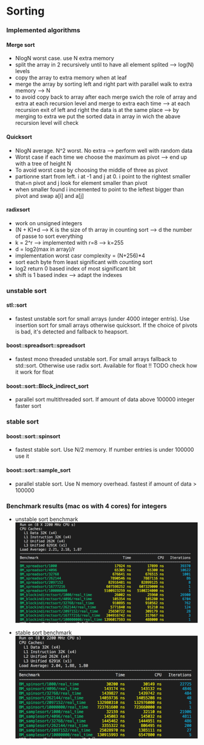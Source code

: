 # Sorting
  
###  Implemented algorithms
  #### Merge sort
  - NlogN worst case. use N extra memory
  - split the array in 2 recursively until to have all element splited --> log(N) levels
  - copy the array to extra memory when at leaf
  - merge the array by sorting left and right part with parallel walk to extra memory --> N
  - to avoid copy back to array after each merge swich the role of array and extra at each recursion level and merge to extra each time --> at each recursion exit of left and right the data is at the same place --> by merging to extra we put the sorted data in array in wich the abave recursion level will check

  #### Quicksort
  - NlogN average. N^2 worst. No extra --> perform well with random data
  - Worst case if each time we choose the maximum as pivot --> end up with a tree of height N
  - To avoid worst case by choosing the middle of three as pivot
  - partionne start from left. i at -1 and j at 0. i point to the rightest smaller that=n pivot and j look for element smaller than pivot
  - when smaller found i incremented to point to the leftest bigger than pivot and swap a[i] and a[j] 

  #### radixsort
  - work on unsigned integers
  - (N + K)*d --> K is the size of th array in counting sort --> d the number of passe to sort everything
  - k = 2^r --> implemented with r=8 --> k=255
  - d = log2(max in array)/r
  - implementation worst casr complexity = (N+256)*4
  - sort each byte from least significant with counting sort
  - log2 return 0 based index of most significant bit
  - shift is 1 based index --> adapt the indexes



### unstable sort
#### stl::sort
  - fastest unstable sort for small arrays (under 4000 integer entris). Use insertion sort for small arrays otherwise quicksort. If the choice of pivots is bad, it's detected and fallback to heapsort.

#### boost::spreadsort::spreadsort
  - fastest mono threaded unstable sort. For small arrays fallback to std::sort. Otherwise use radix sort. Available for float !! TODO check how it work for float

#### boost::sort::Block_indirect_sort
  - parallel sort multithreaded sort. If amount of data above 100000 integer faster sort

### stable sort
  #### boost::sort::spinsort
  - fastest stable sort. Use N/2 memory. If number entries is under 100000 use it
  
  #### boost::sort::sample_sort
  - parallel stable sort. Use N memory overhead. fastest if amount of data > 100000

### Benchmark results (mac os with 4 cores) for integers
  - unstable sort benchmark
  ![unstable sort](./images/unstableSort.png?raw=true)

  - stable sort benchmark
  ![stable sort](./images/stableSort.png?raw=true)

